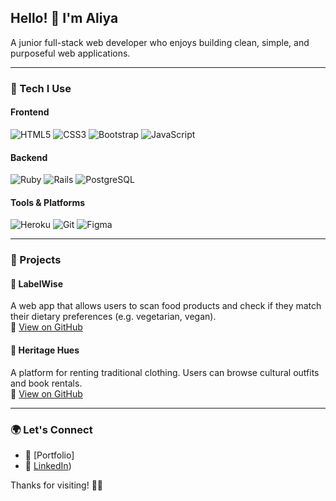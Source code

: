 ## Hello! 👋 I'm Aliya

A junior full-stack web developer who enjoys building clean, simple, and purposeful web applications.  

---

### 🔧 Tech I Use

#### Frontend
![HTML5](https://img.shields.io/badge/HTML5-e34c26?style=for-the-badge&logo=html5&logoColor=white)
![CSS3](https://img.shields.io/badge/CSS3-264de4?style=for-the-badge&logo=css3&logoColor=white)
![Bootstrap](https://img.shields.io/badge/Bootstrap-563d7c?style=for-the-badge&logo=bootstrap&logoColor=white)
![JavaScript](https://img.shields.io/badge/JavaScript-f7df1e?style=for-the-badge&logo=javascript&logoColor=black)

#### Backend
![Ruby](https://img.shields.io/badge/Ruby-red?style=for-the-badge&logo=ruby&logoColor=white)
![Rails](https://img.shields.io/badge/Rails-cc0000?style=for-the-badge&logo=rubyonrails&logoColor=white)
![PostgreSQL](https://img.shields.io/badge/PostgreSQL-316192?style=for-the-badge&logo=postgresql&logoColor=white)

#### Tools & Platforms
![Heroku](https://img.shields.io/badge/Heroku-430098?style=for-the-badge&logo=heroku&logoColor=white)
![Git](https://img.shields.io/badge/Git-F05032?style=for-the-badge&logo=git&logoColor=white)
![Figma](https://img.shields.io/badge/Figma-F24E1E?style=for-the-badge&logo=figma&logoColor=white)

---

### 🚀 Projects

#### 🔖 LabelWise
A web app that allows users to scan food products and check if they match their dietary preferences (e.g. vegetarian, vegan).  
🔗 [View on GitHub](https://github.com/aliyammh/labelwise)

#### 👘 Heritage Hues
A platform for renting traditional clothing. Users can browse cultural outfits and book rentals.  
🔗 [View on GitHub](https://github.com/aliyammh/heritage_hues )

---

### 🌍 Let's Connect

- 📎 [Portfolio]
- 💼 [LinkedIn](https://www.linkedin.com/in/aliya-memah-ba11a3225/))

Thanks for visiting! 👩‍💻
